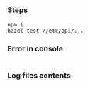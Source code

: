 ### Steps
```
npm i
bazel test //etc/api/...
```

### Error in console
```cmd

```

### Log files contents
```txt

```
